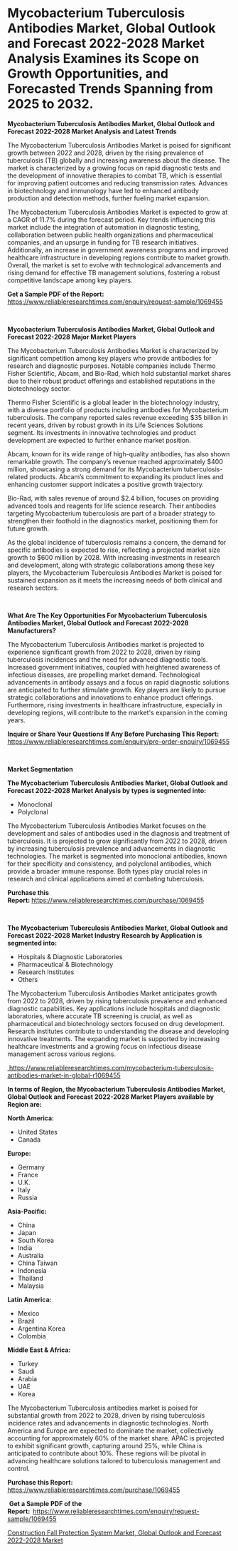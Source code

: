 <p><h1>Mycobacterium Tuberculosis Antibodies Market, Global Outlook and Forecast 2022-2028 Market Analysis Examines its Scope on Growth Opportunities, and Forecasted Trends Spanning from 2025 to 2032.</h1></p><p><strong>Mycobacterium Tuberculosis Antibodies Market, Global Outlook and Forecast 2022-2028 Market Analysis and Latest Trends</strong></p>
<p><p>The Mycobacterium Tuberculosis Antibodies Market is poised for significant growth between 2022 and 2028, driven by the rising prevalence of tuberculosis (TB) globally and increasing awareness about the disease. The market is characterized by a growing focus on rapid diagnostic tests and the development of innovative therapies to combat TB, which is essential for improving patient outcomes and reducing transmission rates. Advances in biotechnology and immunology have led to enhanced antibody production and detection methods, further fueling market expansion.</p><p>The Mycobacterium Tuberculosis Antibodies Market is expected to grow at a CAGR of 11.7% during the forecast period. Key trends influencing this market include the integration of automation in diagnostic testing, collaboration between public health organizations and pharmaceutical companies, and an upsurge in funding for TB research initiatives. Additionally, an increase in government awareness programs and improved healthcare infrastructure in developing regions contribute to market growth. Overall, the market is set to evolve with technological advancements and rising demand for effective TB management solutions, fostering a robust competitive landscape among key players.</p></p>
<p><strong>Get a Sample PDF of the Report:&nbsp;</strong> <a href="https://www.reliableresearchtimes.com/enquiry/request-sample/1069455?utm_campaign=3211&utm_medium=2&utm_source=Github&utm_content=ia&utm_term=21032025&utm_id=mycobacterium-tuberculosis-antibodies-market-global-outlook-and-forecast-2022-2028">https://www.reliableresearchtimes.com/enquiry/request-sample/1069455</a></p>
<p>&nbsp;</p>
<p><strong>Mycobacterium Tuberculosis Antibodies Market, Global Outlook and Forecast 2022-2028 Major Market Players</strong></p>
<p><p>The Mycobacterium Tuberculosis Antibodies Market is characterized by significant competition among key players who provide antibodies for research and diagnostic purposes. Notable companies include Thermo Fisher Scientific, Abcam, and Bio-Rad, which hold substantial market shares due to their robust product offerings and established reputations in the biotechnology sector.</p><p>Thermo Fisher Scientific is a global leader in the biotechnology industry, with a diverse portfolio of products including antibodies for Mycobacterium tuberculosis. The company reported sales revenue exceeding $35 billion in recent years, driven by robust growth in its Life Sciences Solutions segment. Its investments in innovative technologies and product development are expected to further enhance market position.</p><p>Abcam, known for its wide range of high-quality antibodies, has also shown remarkable growth. The company’s revenue reached approximately $400 million, showcasing a strong demand for its Mycobacterium tuberculosis-related products. Abcam’s commitment to expanding its product lines and enhancing customer support indicates a positive growth trajectory.</p><p>Bio-Rad, with sales revenue of around $2.4 billion, focuses on providing advanced tools and reagents for life science research. Their antibodies targeting Mycobacterium tuberculosis are part of a broader strategy to strengthen their foothold in the diagnostics market, positioning them for future growth.</p><p>As the global incidence of tuberculosis remains a concern, the demand for specific antibodies is expected to rise, reflecting a projected market size growth to $600 million by 2028. With increasing investments in research and development, along with strategic collaborations among these key players, the Mycobacterium Tuberculosis Antibodies Market is poised for sustained expansion as it meets the increasing needs of both clinical and research sectors.</p></p>
<p>&nbsp;</p>
<p><strong>What Are The Key Opportunities For Mycobacterium Tuberculosis Antibodies Market, Global Outlook and Forecast 2022-2028 Manufacturers?</strong></p>
<p><p>The Mycobacterium Tuberculosis Antibodies market is projected to experience significant growth from 2022 to 2028, driven by rising tuberculosis incidences and the need for advanced diagnostic tools. Increased government initiatives, coupled with heightened awareness of infectious diseases, are propelling market demand. Technological advancements in antibody assays and a focus on rapid diagnostic solutions are anticipated to further stimulate growth. Key players are likely to pursue strategic collaborations and innovations to enhance product offerings. Furthermore, rising investments in healthcare infrastructure, especially in developing regions, will contribute to the market's expansion in the coming years.</p></p>
<p><strong>Inquire or Share Your Questions If Any Before Purchasing This Report:</strong> <a href="https://www.reliableresearchtimes.com/enquiry/pre-order-enquiry/1069455?utm_campaign=3211&utm_medium=2&utm_source=Github&utm_content=ia&utm_term=21032025&utm_id=mycobacterium-tuberculosis-antibodies-market-global-outlook-and-forecast-2022-2028">https://www.reliableresearchtimes.com/enquiry/pre-order-enquiry/1069455</a></p>
<p>&nbsp;</p>
<p><strong>Market Segmentation</strong></p>
<p><strong>The Mycobacterium Tuberculosis Antibodies Market, Global Outlook and Forecast 2022-2028 Market Analysis by types is segmented into:</strong></p>
<p><ul><li>Monoclonal</li><li>Polyclonal</li></ul></p>
<p><p>The Mycobacterium Tuberculosis Antibodies Market focuses on the development and sales of antibodies used in the diagnosis and treatment of tuberculosis. It is projected to grow significantly from 2022 to 2028, driven by increasing tuberculosis prevalence and advancements in diagnostic technologies. The market is segmented into monoclonal antibodies, known for their specificity and consistency, and polyclonal antibodies, which provide a broader immune response. Both types play crucial roles in research and clinical applications aimed at combating tuberculosis.</p></p>
<p><strong>Purchase this Report:&nbsp;</strong><a href="https://www.reliableresearchtimes.com/purchase/1069455?utm_campaign=3211&utm_medium=2&utm_source=Github&utm_content=ia&utm_term=21032025&utm_id=mycobacterium-tuberculosis-antibodies-market-global-outlook-and-forecast-2022-2028">https://www.reliableresearchtimes.com/purchase/1069455</a></p>
<p>&nbsp;</p>
<p><strong>The Mycobacterium Tuberculosis Antibodies Market, Global Outlook and Forecast 2022-2028 Market Industry Research by Application is segmented into:</strong></p>
<p><ul><li>Hospitals & Diagnostic Laboratories</li><li>Pharmaceutical & Biotechnology</li><li>Research Institutes</li><li>Others</li></ul></p>
<p><p>The Mycobacterium Tuberculosis Antibodies Market anticipates growth from 2022 to 2028, driven by rising tuberculosis prevalence and enhanced diagnostic capabilities. Key applications include hospitals and diagnostic laboratories, where accurate TB screening is crucial, as well as pharmaceutical and biotechnology sectors focused on drug development. Research institutes contribute to understanding the disease and developing innovative treatments. The expanding market is supported by increasing healthcare investments and a growing focus on infectious disease management across various regions.</p></p>
<p><a href="https://www.reliableresearchtimes.com/mycobacterium-tuberculosis-antibodies-market-in-global-r1069455?utm_campaign=3211&utm_medium=2&utm_source=Github&utm_content=ia&utm_term=21032025&utm_id=mycobacterium-tuberculosis-antibodies-market-global-outlook-and-forecast-2022-2028">&nbsp;https://www.reliableresearchtimes.com/mycobacterium-tuberculosis-antibodies-market-in-global-r1069455</a></p>
<p><strong>In terms of Region, the Mycobacterium Tuberculosis Antibodies Market, Global Outlook and Forecast 2022-2028 Market Players available by Region are:</strong></p>
<p>
    <p> <strong> North America: </strong>
        <ul>
            <li>United States</li>
            <li>Canada</li>
        </ul>
        </p> 
    <p> <strong> Europe: </strong>
        <ul>
            <li>Germany</li>
            <li>France</li>
            <li>U.K.</li>
            <li>Italy</li>
            <li>Russia</li>
        </ul>
        </p> 
    <p> <strong> Asia-Pacific: </strong>
        <ul>
            <li>China</li>
            <li>Japan</li>
            <li>South Korea</li>
            <li>India</li>
            <li>Australia</li>
            <li>China Taiwan</li>
            <li>Indonesia</li>
            <li>Thailand</li>
            <li>Malaysia</li>
        </ul>
        </p> 
    <p> <strong> Latin America: </strong>
        <ul>
            <li>Mexico</li>
            <li>Brazil</li>
            <li>Argentina Korea</li>
            <li>Colombia</li>
        </ul>
        </p> 
    <p> <strong> Middle East & Africa: </strong>
        <ul>
            <li>Turkey</li>
            <li>Saudi</li>
            <li>Arabia</li>
            <li>UAE</li>
            <li>Korea</li>
        </ul>
    </p>
    </p>
<p><p>The Mycobacterium Tuberculosis antibodies market is poised for substantial growth from 2022 to 2028, driven by rising tuberculosis incidence rates and advancements in diagnostic technologies. North America and Europe are expected to dominate the market, collectively accounting for approximately 60% of the market share. APAC is projected to exhibit significant growth, capturing around 25%, while China is anticipated to contribute about 10%. These regions will be pivotal in advancing healthcare solutions tailored to tuberculosis management and control.</p></p>
<p><strong>Purchase this Report: </strong><a href="https://www.reliableresearchtimes.com/purchase/1069455?utm_campaign=3211&utm_medium=2&utm_source=Github&utm_content=ia&utm_term=21032025&utm_id=mycobacterium-tuberculosis-antibodies-market-global-outlook-and-forecast-2022-2028">https://www.reliableresearchtimes.com/purchase/1069455</a></p>
<p>&nbsp;<strong>Get a Sample PDF of the Report:&nbsp;&nbsp;</strong><a href="https://www.reliableresearchtimes.com/enquiry/request-sample/1069455?utm_campaign=3211&utm_medium=2&utm_source=Github&utm_content=ia&utm_term=21032025&utm_id=mycobacterium-tuberculosis-antibodies-market-global-outlook-and-forecast-2022-2028">https://www.reliableresearchtimes.com/enquiry/request-sample/1069455</a></p>
<p><strong></strong></p>
<p><p><a href="https://github.com/guleealhani/Market-Research-Report-List-1/blob/main/construction-fall-protection-system-market-global-outlook-and-forecast-2022-2028-market.md?utm_campaign=3211&utm_medium=2&utm_source=Github&utm_content=ia&utm_term=21032025&utm_id=mycobacterium-tuberculosis-antibodies-market-global-outlook-and-forecast-2022-2028">Construction Fall Protection System Market, Global Outlook and Forecast 2022-2028 Market</a></p></p>